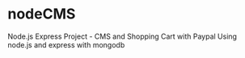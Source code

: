 # nodeCMS
Node.js Express Project - CMS and Shopping Cart with Paypal Using node.js and express with mongodb
